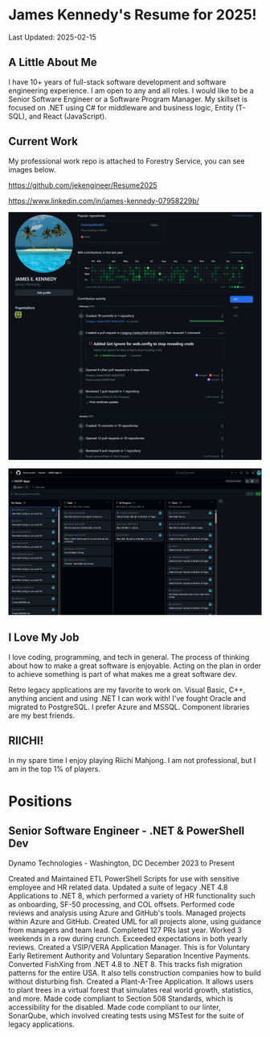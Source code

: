# James Kennedy's Resume for 2025!
Last Updated: 2025-02-15

## A Little About Me

I have 10+ years of full-stack software development and software engineering experience. 
I am open to any and all roles. 
I would like to be a Senior Software Engineer or a Software Program Manager.
My skillset is focused on .NET using C# for middleware and business logic, Entity (T-SQL), and React (JavaScript).



## Current Work

My professional work repo is attached to Forestry Service, you can see images below.

https://github.com/jekengineer/Resume2025

https://www.linkedin.com/in/james-kennedy-07958229b/

![Status](GitHubCommitsProfile.png)

![Project Management](GitHubProjectManagement.png)


## I Love My Job

I love coding, programming, and tech in general. 
The process of thinking about how to make a great software is enjoyable. 
Acting on the plan in order to achieve something is part of what makes me a great software dev.

Retro legacy applications are my favorite to work on. 
Visual Basic, C++, anything ancient and using .NET I can work with! 
I've fought Oracle and migrated to PostgreSQL. 
I prefer Azure and MSSQL.
Component libraries are my best friends.



## RIICHI!

In my spare time I enjoy playing Riichi Mahjong. 
I am not professional, but I am in the top 1% of players.



# Positions

## Senior Software Engineer - .NET & PowerShell Dev
Dynamo Technologies - Washington, DC
December 2023 to Present

Created and Maintained ETL PowerShell Scripts for use with sensitive employee and HR related data.
Updated a suite of legacy .NET 4.8 Applications to .NET 8, which performed a variety of HR functionality such as onboarding, SF-50 processing, and COL offsets.
Performed code reviews and analysis using Azure and GitHub's tools.
Managed projects within Azure and GitHub.
Created UML for all projects alone, using guidance from managers and team lead.
Completed 127 PRs last year.
Worked 3 weekends in a row during crunch.
Exceeded expectations in both yearly reviews.
Created a VSIP/VERA Application Manager. This is for Voluntary Early Retirement Authority and Voluntary Separation Incentive Payments.
Converted FishXing from .NET 4.8 to .NET 8. This tracks fish migration patterns for the entire USA. It also tells construction companies how to build without disturbing fish.
Created a Plant-A-Tree Application. It allows users to plant trees in a virtual forest that simulates real world growth, statistics, and more.
Made code compliant to Section 508 Standards, which is accessibility for the disabled.
Made code compliant to our linter, SonarQube, which involved creating tests using MSTest for the suite of legacy applications.






















